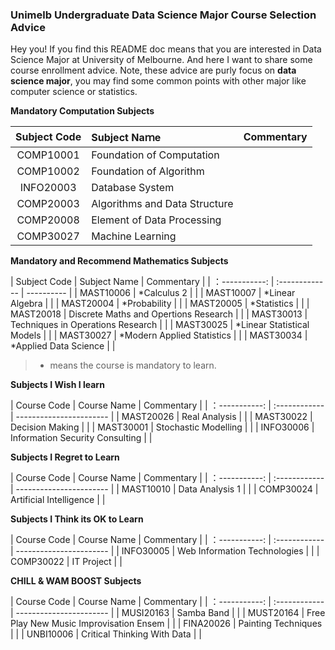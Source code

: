 ### Unimelb Undergraduate Data Science Major Course Selection Advice

Hey you! If you find this README doc means that you are interested in Data Science Major at University of Melbourne. And here I want to share some course enrollment advice. Note, these advice are purly focus on **data science major**, you may find some common points with other major like computer science or statistics. 

**Mandatory Computation Subjects**

| Subject Code | Subject Naｍe | Commentary |
| :----------: | :------------ | ---------- | 
| COMP10001    | Foundation of Computation  | |
| COMP10002    | Foundation of Algorithm    | |
| INFO20003    | Database System            | |
| COMP20003    | Algorithms and Data Structure | |
| COMP20008    | Element of Data Processing    | |
| COMP30027    | Machine Learning              | |

**Mandatory and Recommend Mathematics Subjects**

| Subject Code   | Subject Naｍe  | Commentary |
| ：-----------: | :------------- | ---------- | 
| MAST10006      | \*Calculus 2     |            |
| MAST10007      | \*Linear Algebra |            |
| MAST20004      | \*Probability    |            |
| MAST20005      | \*Statistics     |            |
| MAST20018      | Discrete Maths and Opertions Research | |
| MAST30013      | Techniques in Operations Research | |
| MAST30025      | \*Linear Statistical Models | |
| MAST30027      | \*Modern Applied Statistics | |
| MAST30034      | \*Applied Data Science      | |

> * means the course is mandatory to learn.

**Subjects I Wish I learn**

| Course Code    | Course Naｍe  | Commentary              |
| ：-----------: | :------------ | ----------------------- | 
| MAST20026 | Real Analysis | |
| MAST30022 | Decision Making | |
| MAST30001 | Stochastic Modelling | |
| INFO30006 | Information Security Consulting | |

**Subjects I Regret to Learn**

| Course Code    | Course Naｍe  | Commentary              |
| ：-----------: | :------------ | ----------------------- |
| MAST10010      | Data Analysis 1 | |
| COMP30024      | Artificial Intelligence | |

**Subjects I Think its OK to Learn**

| Course Code    | Course Naｍe  | Commentary              |
| ：-----------: | :------------ | ----------------------- | 
| INFO30005      | Web Information Technologies | |
| COMP30022      | IT Project                   | |

**CHILL & WAM BOOST Subjects**

| Course Code    | Course Naｍe  | Commentary              |
| ：-----------: | :------------ | ----------------------- | 
| MUSI20163      | Samba Band    | |
| MUST20164      | Free Play New Music Improvisation Ensem | |
| FINA20026      | Painting Techniques                     | |
| UNBI10006      | Critical Thinking With Data             | |